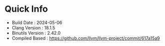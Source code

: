 # Quick Info
* Build Date : 2024-05-06
* Clang Version : 18.1.5
* Binutils Version : 2.42.0
* Compiled Based : https://github.com/llvm/llvm-project/commit/617a15a9

